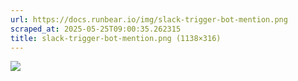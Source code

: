 ```yaml
---
url: https://docs.runbear.io/img/slack-trigger-bot-mention.png
scraped_at: 2025-05-25T09:00:35.262315
title: slack-trigger-bot-mention.png (1138×316)
---
```


![](https://docs.runbear.io/img/slack-trigger-bot-mention.png)

